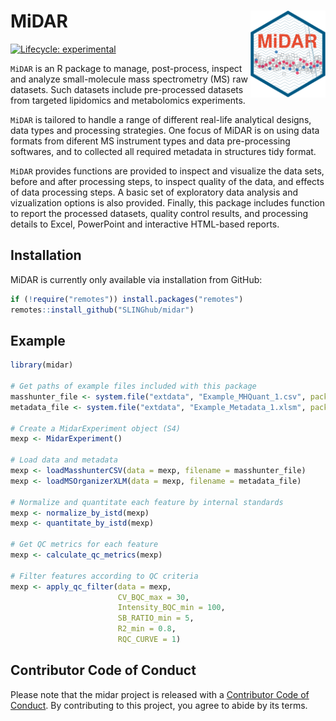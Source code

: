 # MiDAR <img src="man/figures/logo.svg" align="right" height="139"/>

<!-- badges: start -->

[![Lifecycle: experimental](https://img.shields.io/badge/lifecycle-experimental-orange.svg)](https://lifecycle.r-lib.org/articles/stages.html#experimental)

<!-- badges: end -->

`MiDAR` is an R package to manage, post-process, inspect and analyze small-molecule mass spectrometry (MS) raw datasets. Such datasets include pre-processed datasets from targeted lipidomics and metabolomics experiments.

`MiDAR` is tailored to handle a range of different real-life analytical designs, data types and processing strategies. One focus of MiDAR is on using data formats from diferent MS instrument types and data pre-processing softwares, and to collected all required metadata in structures tidy format.

`MiDAR` provides functions are provided to inspect and visualize the data sets, before and after processing steps, to inspect quality of the data, and effects of data processing steps. A basic set of exploratory data analysis and vizualization options is also provided. Finally, this package includes function to report the processed datasets, quality control results, and processing details to Excel, PowerPoint and interactive HTML-based reports.

## Installation

MiDAR is currently only available via installation from GitHub:

``` r
if (!require("remotes")) install.packages("remotes")
remotes::install_github("SLINGhub/midar")
```

## Example

``` r
library(midar)

# Get paths of example files included with this package
masshunter_file <- system.file("extdata", "Example_MHQuant_1.csv", package = "midar", mustWork = TRUE)
metadata_file <- system.file("extdata", "Example_Metadata_1.xlsm", package = "midar", mustWork = TRUE)

# Create a MidarExperiment object (S4)
mexp <- MidarExperiment()

# Load data and metadata
mexp <- loadMasshunterCSV(data = mexp, filename = masshunter_file)
mexp <- loadMSOrganizerXLM(data = mexp, filename = metadata_file)

# Normalize and quantitate each feature by internal standards
mexp <- normalize_by_istd(mexp)
mexp <- quantitate_by_istd(mexp)

# Get QC metrics for each feature
mexp <- calculate_qc_metrics(mexp)

# Filter features according to QC criteria
mexp <- apply_qc_filter(data = mexp,
                        CV_BQC_max = 30,
                        Intensity_BQC_min = 100,
                        SB_RATIO_min = 5,
                        R2_min = 0.8,
                        RQC_CURVE = 1)
```

## Contributor Code of Conduct

Please note that the midar project is released with a [Contributor Code of Conduct](https://contributor-covenant.org/version/2/0/CODE_OF_CONDUCT.html). By contributing to this project, you agree to abide by its terms.
